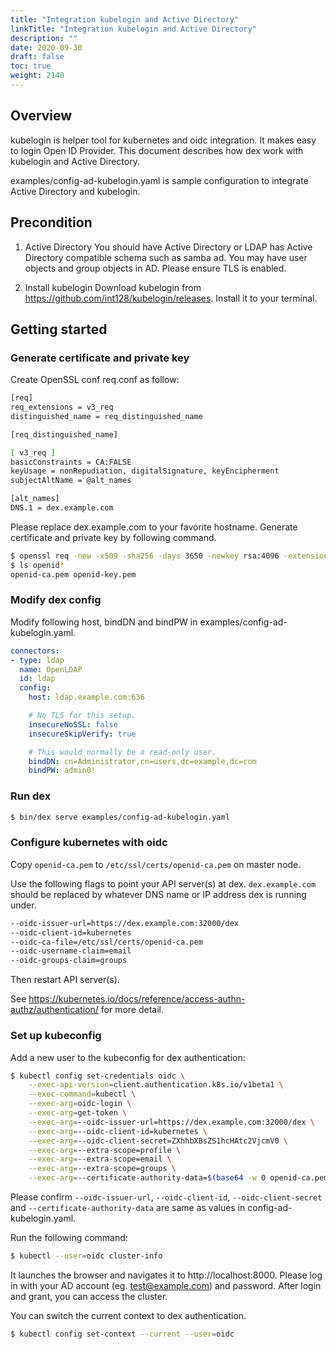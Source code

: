 ```yaml
---
title: "Integration kubelogin and Active Directory"
linkTitle: "Integration kubelogin and Active Directory"
description: ""
date: 2020-09-30
draft: false
toc: true
weight: 2140
---
```


## Overview

kubelogin is helper tool for kubernetes and oidc integration.
It makes easy to login Open ID Provider.
This document describes how dex work with kubelogin and Active Directory.

examples/config-ad-kubelogin.yaml is sample configuration to integrate Active Directory and kubelogin.

## Precondition

1. Active Directory
You should have Active Directory or LDAP has Active Directory compatible schema such as samba ad.
You may have user objects and group objects in AD. Please ensure TLS is enabled.

2. Install kubelogin
Download kubelogin from https://github.com/int128/kubelogin/releases.
Install it to your terminal.

## Getting started

### Generate certificate and private key

Create OpenSSL conf req.conf as follow:

```bash
[req]
req_extensions = v3_req
distinguished_name = req_distinguished_name

[req_distinguished_name]

[ v3_req ]
basicConstraints = CA:FALSE
keyUsage = nonRepudiation, digitalSignature, keyEncipherment
subjectAltName = @alt_names

[alt_names]
DNS.1 = dex.example.com
```

Please replace dex.example.com to your favorite hostname.
Generate certificate and private key by following command.

```bash
$ openssl req -new -x509 -sha256 -days 3650 -newkey rsa:4096 -extensions v3_req -out openid-ca.pem -keyout openid-key.pem -config req.cnf -subj "/CN=kube-ca" -nodes
$ ls openid*
openid-ca.pem openid-key.pem
```

### Modify dex config

Modify following host, bindDN and bindPW in examples/config-ad-kubelogin.yaml.

```yaml
connectors:
- type: ldap
  name: OpenLDAP
  id: ldap
  config:
    host: ldap.example.com:636

    # No TLS for this setup.
    insecureNoSSL: false
    insecureSkipVerify: true

    # This would normally be a read-only user.
    bindDN: cn=Administrator,cn=users,dc=example,dc=com
    bindPW: admin0!
```

### Run dex

```bash
$ bin/dex serve examples/config-ad-kubelogin.yaml
```

### Configure kubernetes with oidc

Copy `openid-ca.pem` to `/etc/ssl/certs/openid-ca.pem` on master node.

Use the following flags to point your API server(s) at dex. `dex.example.com` should be replaced by whatever DNS name or IP address dex is running under.

```bash
--oidc-issuer-url=https://dex.example.com:32000/dex
--oidc-client-id=kubernetes
--oidc-ca-file=/etc/ssl/certs/openid-ca.pem
--oidc-username-claim=email
--oidc-groups-claim=groups
```

Then restart API server(s).


See https://kubernetes.io/docs/reference/access-authn-authz/authentication/ for more detail.

### Set up kubeconfig

Add a new user to the kubeconfig for dex authentication:

```bash
$ kubectl config set-credentials oidc \
    --exec-api-version=client.authentication.k8s.io/v1beta1 \
    --exec-command=kubectl \
    --exec-arg=oidc-login \
    --exec-arg=get-token \
    --exec-arg=--oidc-issuer-url=https://dex.example.com:32000/dex \
    --exec-arg=--oidc-client-id=kubernetes \
    --exec-arg=--oidc-client-secret=ZXhhbXBsZS1hcHAtc2VjcmV0 \
    --exec-arg=--extra-scope=profile \
    --exec-arg=--extra-scope=email \
    --exec-arg=--extra-scope=groups \
    --exec-arg=--certificate-authority-data=$(base64 -w 0 openid-ca.pem)
```

Please confirm `--oidc-issuer-url`, `--oidc-client-id`, `--oidc-client-secret` and `--certificate-authority-data` are same as values in config-ad-kubelogin.yaml.

Run the following command:

```bash
$ kubectl --user=oidc cluster-info
```

It launches the browser and navigates it to http://localhost:8000.
Please log in with your AD account (eg. test@example.com) and password.
After login and grant, you can access the cluster.

You can switch the current context to dex authentication.

```bash
$ kubectl config set-context --current --user=oidc
```
